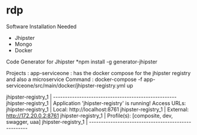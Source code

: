 # rdp


Software Installation Needed
* Jhipster 
* Mongo
* Docker

Code Generator for Jhipster
*npm install -g generator-jhipster


Projects : 
 app-serviceone : has the docker compose for the jhipster registry and also a microservice
 Command :        docker-compose -f app-serviceone/src/main/docker/jhipster-registry.yml  up

jhipster-registry_1  | ----------------------------------------------------
jhipster-registry_1  | 	Application 'jhipster-registry' is running! Access URLs:
jhipster-registry_1  | 	Local: 		http://localhost:8761
jhipster-registry_1  | 	External: 	http://172.20.0.2:8761
jhipster-registry_1  | 	Profile(s): 	[composite, dev, swagger, uaa]
jhipster-registry_1  | ----------------------------------------------------
